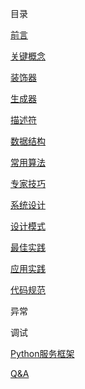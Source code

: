 目录

[前言](Preface.md)

[关键概念](Concepts.md)

[装饰器](Decorator.md)

[生成器](Generator.md)

[描述符](Descriptor.md)

[数据结构](DataStructures.md)

[常用算法](Algorithms.md)

[专家技巧](Tricks.md)

[系统设计](SystemDesign.md)

[设计模式](DesignPatterns.md)

[最佳实践](BestPractice.md)

[应用实践](Applications.md)

[代码规范](PEP8.md)

异常

调试

[Python服务框架](Frameworks.md)

[Q&A](QA.md)